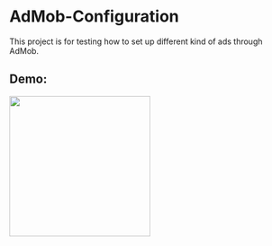# AdMob-Configuration
This project is for testing how to set up different kind of ads through AdMob.

## Demo:
<p align="left">
<img src="https://user-images.githubusercontent.com/46055179/64227579-0a804a80-cef5-11e9-86cb-95de12a8fa30.gif" width="250">
</p>
